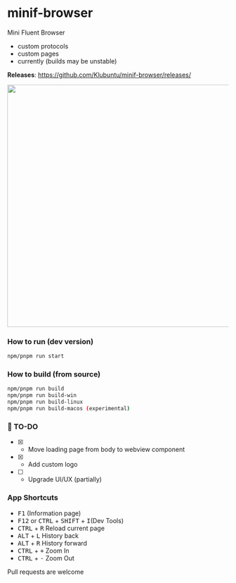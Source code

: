 # minif-browser
Mini Fluent Browser
- custom protocols
- custom pages
- currently (builds may be unstable)

**Releases**: https://github.com/Klubuntu/minif-browser/releases/

<img src="https://github.com/user-attachments/assets/24fb028a-a997-42fc-8563-300b59cf9909" width="550">

### How to run (dev version)
```bash
npm/pnpm run start
```

### How to build (from source)
```bash
npm/pnpm run build
npm/pnpm run build-win
npm/pnpm run build-linux
npm/pnpm run build-macos (experimental)
```

### 📑 TO-DO
- [x] - Move loading page from body to webview component
- [x] - Add custom logo
- [ ] - Upgrade UI/UX (partially)

### App Shortcuts
- <kbd>F1</kbd> (Information page)
- <kbd>F12</kbd> or <kbd>CTRL</kbd> + <kbd>SHIFT</kbd> + <kbd>I</kbd>(Dev Tools)
- <kbd>CTRL</kbd> + <kbd>R</kbd> Reload current page
- <kbd>ALT</kbd> + <kbd>L</kbd> History back
- <kbd>ALT</kbd> + <kbd>R</kbd> History forward
- <kbd>CTRL</kbd> + <kbd>+</kbd> Zoom In
- <kbd>CTRL</kbd> + <kbd>-</kbd> Zoom Out


Pull requests are welcome


